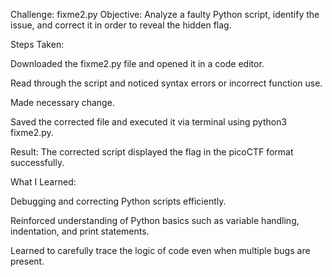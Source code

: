 Challenge: fixme2.py
Objective:
Analyze a faulty Python script, identify the issue, and correct it in order to reveal the hidden flag.

Steps Taken:

Downloaded the fixme2.py file and opened it in a code editor.

Read through the script and noticed syntax errors or incorrect function use.

Made necessary change.

Saved the corrected file and executed it via terminal using python3 fixme2.py.

Result:
The corrected script displayed the flag in the picoCTF format successfully.

What I Learned:

Debugging and correcting Python scripts efficiently.

Reinforced understanding of Python basics such as variable handling, indentation, and print statements.

Learned to carefully trace the logic of code even when multiple bugs are present.